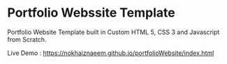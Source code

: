 # Portfolio Webssite Template

Portfolio Website Template built in Custom HTML 5, CSS 3 and Javascript  from Scratch.


Live Demo : https://nokhaiznaeem.github.io/portfolioWebsite/index.html 